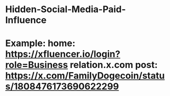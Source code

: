 # Hidden-Social-Media-Paid-Influence
# Example: home: https://xfluencer.io/login?role=Business relation.x.com post: https://x.com/FamilyDogecoin/status/1808476173690622299
